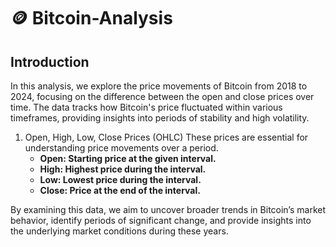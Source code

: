 # 🪙 Bitcoin-Analysis

## Introduction
In this analysis, we explore the price movements of Bitcoin from 2018 to 2024, focusing on the difference between the open and close prices over time. The data tracks how Bitcoin's price fluctuated within various timeframes, providing insights into periods of stability and high volatility.
1. Open, High, Low, Close Prices (OHLC)
   These prices are essential for understanding price movements over a period.
    - **Open: Starting price at the given interval.**
    - **High: Highest price during the interval.**
    - **Low: Lowest price during the interval.**
    - **Close: Price at the end of the interval.**

By examining this data, we aim to uncover broader trends in Bitcoin’s market behavior, identify periods of significant change, and provide insights into the underlying market conditions during these years.
